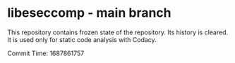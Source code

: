 # libeseccomp - main branch

This repository contains frozen state of the repository.
Its history is cleared. It is used only for static code
analysis with Codacy.

Commit Time: 1687861757